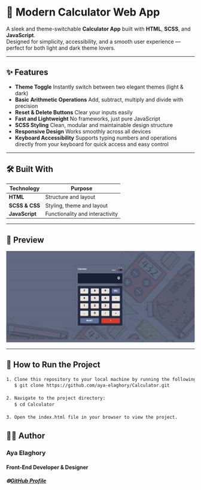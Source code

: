 # 🧮 Modern Calculator Web App  

A sleek and theme-switchable **Calculator App** built with **HTML**, **SCSS**, and **JavaScript**.  
Designed for simplicity, accessibility, and a smooth user experience — perfect for both light and dark theme lovers.

---

## ✨ Features

-  **Theme Toggle**  Instantly switch between two elegant themes (light & dark)  
-  **Basic Arithmetic Operations**  Add, subtract, multiply and divide with precision  
-  **Reset & Delete Buttons**  Clear your inputs easily  
-  **Fast and Lightweight**  No frameworks, just pure JavaScript  
-  **SCSS Styling**  Clean, modular and maintainable design structure  
-  **Responsive Design**  Works smoothly across all devices  
-  **Keyboard Accessibility**  Supports typing numbers and operations directly from your keyboard for quick access and easy control  

---

## 🛠️ Built With

| Technology | Purpose |
|-------------|----------|
| **HTML** | Structure and layout |
| **SCSS & CSS**  | Styling, theme and layout |
| **JavaScript** | Functionality and interactivity |

---

## 🧭 Preview

![Calculator Preview](./Screenshot%202025-10-26%20165534.png)



---

## 🧭 How to Run the Project

```bash
1. Clone this repository to your local machine by running the following command in your terminal:
   $ git clone https://github.com/aya-elaghory/Calculator.git

2. Navigate to the project directory:
   $ cd Calculator

3. Open the index.html file in your browser to view the project.
```
## 👩‍💻 Author

### Aya Elaghory
#### Front-End Developer & Designer
##### 🌐[GitHub Profile](https://github.com/aya-elaghory)



